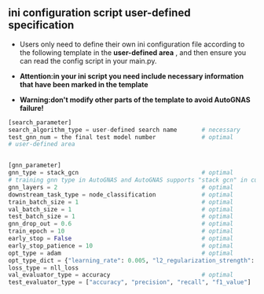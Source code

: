 ##  ini configuration script user-defined specification

- Users only need to define their own ini configuration file according to the following template in the **user-defined area** , and then ensure you can read the config script in your main.py. 

- **Attention:in your ini script you need include necessary information that have been marked in the template**

- **Warning:don't modify other parts of the template to avoid AutoGNAS failure!**

```python
[search_parameter]
search_algorithm_type = user-defined search name       # necessary
test_gnn_num = the final test model number             # optimal
# user-defined area


[gnn_parameter]
gnn_type = stack_gcn                                   # optimal
# training gnn type in AutoGNAS and AutoGNAS supports "stack gcn" in current version
gnn_layers = 2                                         # optimal
downstream_task_type = node_classification             # optimal
train_batch_size = 1                                   # optimal
val_batch_size = 1                                     # optimal
test_batch_size = 1                                    # optimal
gnn_drop_out = 0.6                                     # optimal
train_epoch = 10                                       # optimal
early_stop = False                                     # optimal
early_stop_patience = 10                               # optimal
opt_type = adam                                        # optimal
opt_type_dict = {"learning_rate": 0.005, "l2_regularization_strength": 0.0005}  # optimal
loss_type = nll_loss
val_evaluator_type = accuracy                          # optimal
test_evaluator_type = ["accuracy", "precision", "recall", "f1_value"]           # optimal
```
